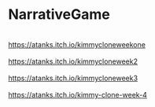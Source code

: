 # NarrativeGame
<br>https://atanks.itch.io/kimmycloneweekone</br>
<br>https://atanks.itch.io/kimmycloneweek2</br>
<br>https://atanks.itch.io/kimmycloneweek3</br>
<br>https://atanks.itch.io/kimmy-clone-week-4</br>
